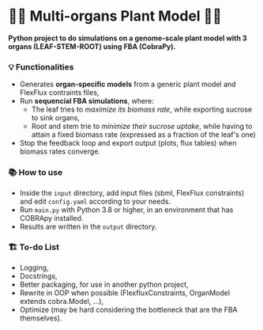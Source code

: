 # 🌱🍅 Multi-organs Plant Model 🍅🌱
**Python project to do simulations on a genome-scale plant  model with 3 organs (LEAF-STEM-ROOT) using FBA (CobraPy).**


### 💡 Functionalities

- Generates **organ-specific models** from a generic plant model and FlexFlux contraints files,
- Run **sequencial FBA simulations**, where:
    - The leaf tries to *maximize its biomass rate*, while exporting sucrose to sink organs,
    - Root and stem trie to *minimize their sucrose uptake*, while having to attain a fixed biomass rate (expressed as a fraction of the leaf's one)
- Stop the feedback loop and export output (plots, flux tables) when biomass rates converge.


### 📚 How to use

- Inside the `input` directory, add input files (sbml, FlexFlux constraints) and edit `config.yaml` according to your needs.
- Run `main.py` with Python 3.8 or higher, in an environment that has COBRApy installed.
- Results are written in the `output` directory.


### 🏗️ To-do List

- Logging,
- Docstrings,
- Better packaging, for use in another python project,
- Rewrite in OOP when possible (FlexfluxConstraints, OrganModel extends cobra.Model, ...),
- Optimize (may be hard considering the bottleneck that are the FBA themselves).